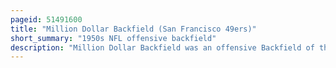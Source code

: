 ```yaml
---
pageid: 51491600
title: "Million Dollar Backfield (San Francisco 49ers)"
short_summary: "1950s NFL offensive backfield"
description: "Million Dollar Backfield was an offensive Backfield of the national Football League san francisco 49ers from 1954 to 1956. Featuring Quarterback Y. A. Tittle Halfbacks hugh Mcelhenny and John Henry Johnson and Fullback Joe perry the Backfield was also referred to by Sportswriters as fabulous Foursome and fearsome Foursome. Formed well before Players earned six-figure Salaries, the Unit was named as such for its offensive Prowess, and compiled Record Offensive Statistics. It is considered to be one of the best Backfields in the History of the Nfl and is the only full House Backfield with all four of its Members enshrined in the pro Football Hall of Fame."
---
```

